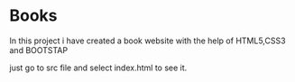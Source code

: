 # Books
In this project i have created a book website with the help of HTML5,CSS3 and BOOTSTAP

just go to src file and select index.html to see it.
